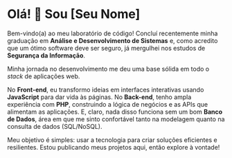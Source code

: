 # Olá! 👋 Sou [Seu Nome]

Bem-vindo(a) ao meu laboratório de código! Concluí recentemente minha graduação em **Análise e Desenvolvimento de Sistemas** e, como acredito que um ótimo software deve ser seguro, já mergulhei nos estudos de **Segurança da Informação**.

Minha jornada no desenvolvimento me deu uma base sólida em todo o *stack* de aplicações web.

No **Front-end**, eu transformo ideias em interfaces interativas usando **JavaScript** para dar vida às páginas. No **Back-end**, tenho ampla experiência com **PHP**, construindo a lógica de negócios e as APIs que alimentam as aplicações. E, claro, nada disso funciona sem um bom **Banco de Dados**, área em que me sinto confortável tanto na modelagem quanto na consulta de dados (SQL/NoSQL).

Meu objetivo é simples: usar a tecnologia para criar soluções eficientes e resilientes. Estou publicando meus projetos aqui, então explore à vontade!
